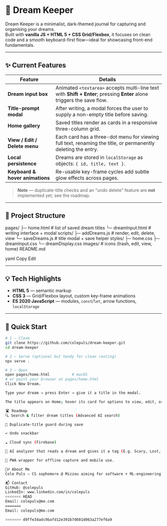 # 🌙 Dream Keeper

Dream Keeper is a minimalist, dark-themed journal for capturing and organising your dreams.  
Built with **vanilla JS + HTML 5 + CSS Grid/Flexbox**, it focuses on clean code and a smooth keyboard-first flow—ideal for showcasing front-end fundamentals.

---

## ✨ Current Features

| Feature | Details |
|---------|---------|
| **Dream input box** | Animated `<textarea>` accepts multi-line text with **Shift + Enter**; pressing **Enter** alone triggers the save flow. |
| **Title-prompt modal** | After writing, a modal forces the user to supply a non-empty title before saving. |
| **Home gallery** | Saved titles render as cards in a responsive three-column grid. |
| **View / Edit / Delete menu** | Each card has a three-dot menu for viewing full text, renaming the title, or permanently deleting the entry. |
| **Local persistence** | Dreams are stored in `localStorage` as objects: `{ id, title, text }`. |
| **Keyboard & hover animations** | Re-usable key-frame cycles add subtle glow effects across pages. |

> **Note** — duplicate-title checks and an “undo delete” feature are **not** implemented yet; see the roadmap.

---

## 📁 Project Structure

pages/ ├─ home.html # list of saved dream titles └─ dreamInput.html # writing interface + modal scripts/ ├─ addDreams.js # render, edit, delete, view └─ saveDreams.js # title modal + save helper styles/ ├─ home.css ├─ dreamInput.css └─ dreamDisplay.css images/ # icons (trash, edit, view, home) README.md

yaml
Copy
Edit

---

## 💡 Tech Highlights

- **HTML 5** — semantic markup  
- **CSS 3** — Grid/Flexbox layout, custom key-frame animations  
- **ES 2020 JavaScript** — modules, `const`/`let`, arrow functions, `localStorage`  

---

## 🚀 Quick Start

```bash
# 1 – Clone
git clone https://github.com/colepuls/dream-keeper.git
cd dream-keeper

# 2 – Serve (optional but handy for clean routing)
npx serve .

# 3 – Open
open pages/home.html          # macOS
# or point your browser at pages/home.html
Click New Dream.

Type your dream → press Enter → give it a title in the modal.

The title appears on Home; hover its card for options to view, edit, or delete.

🛣️ Roadmap
🔍 Search & filter dream titles (Advanced AI search)

🚫 Duplicate-title guard during save

↩️ Undo snackbar

☁️ Cloud sync (Firebase)

🧠 AI analyzer that reads a dream and gives it a tag (E.g. Scary, Lost, Confused, Sad, Uplifting)

📱 PWA wrapper for offline capture and mobile use.

🙋‍♂️ About Me
Cole Puls — CS sophomore @ Mizzou aiming for software + ML-engineering roles.

📬 Contact
GitHub: @colepuls
LinkedIn: www.linkedin.com/in/colepuls
<<<<<<< HEAD
Email: colepuls@me.com
=======
Email: colepuls@me.com

>>>>>>> d9ffe34adc9bafd12e391b7d601d063a277ef6a9
